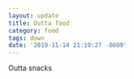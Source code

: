 ```yaml
---
layout: update
title: Outta food
category: food
tags: down
date: '2019-11-14 21:19:27 -0600'
---
```


Outta snacks

